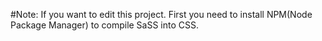 #Note:
If you want to edit this project. First you need to install NPM(Node Package Manager) to compile SaSS into CSS.